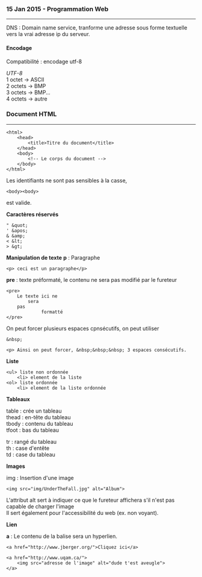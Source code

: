 ### 15 Jan 2015 - Programmation Web
----

DNS : Domain name service, tranforme une adresse sous forme textuelle vers la vrai adresse ip du serveur.  

#### Encodage
Compatibilité : encodage utf-8  

*UTF-8*  
1 octet -> ASCII  
2 octets -> BMP  
3 octets -> BMP...  
4 octets -> autre  

### Document HTML
---

    <html>
        <head>
	        <title>Titre du document</title>
	    </head>
	    <body>
	        <!-- Le corps du document -->
	    </body>
	</html>

Les identifiants ne sont pas sensibles à la casse, 

    <body><body>
    
est valide.

**Caractères réservés**

    " &quot;
    ' &apos;
    & &amp;
    < &lt;
    > &gt;

**Manipulation de texte**
**p** : Paragraphe

    <p> ceci est un paragraphe</p>

**pre** : texte préformaté, le contenu ne sera pas modifié par le fureteur

    <pre>
        Le texte ici ne
            sera
        pas
                 formatté
    </pre>
    
On peut forcer plusieurs espaces cpnsécutifs, on peut utiliser 

    &nbsp; 

    <p> Ainsi on peut forcer, &nbsp;&nbsp;&nbsp; 3 espaces consécutifs.
    
**Liste**

    <ul> liste non ordonnée
        <li> element de la liste
    <ol> liste ordonnée
        <li> element de la liste ordonnée

**Tableaux**

table : crée un tableau  
thead : en-tête du tableau  
tbody : contenu du tableau  
tfoot : bas du tableau  

tr : rangé du tableau  
th : case d'entête  
td : case du tableau  

**Images**

img : Insertion d'une image  

    <img src="img/UnderTheFall.jpg" alt="Album">
    
L'attribut alt sert à indiquer ce que le fureteur affichera s'il n'est pas capable de charger l'image  
Il sert également pour l'accessibilité du web (ex. non voyant).  

**Lien**

**a** : Le contenu de la balise sera un hyperlien.  

    <a href="http://www.jberger.org/">Cliquez ici</a>
    
    <a href="http://www.uqam.ca/">
        <img src="adresse de l'image" alt="dude t'est aveugle">
    </a>
    
